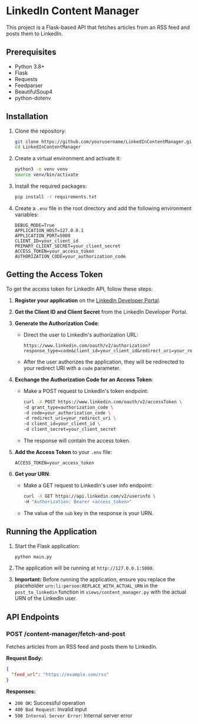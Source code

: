 # LinkedIn Content Manager

This project is a Flask-based API that fetches articles from an RSS feed and posts them to LinkedIn.

## Prerequisites

- Python 3.8+
- Flask
- Requests
- Feedparser
- BeautifulSoup4
- python-dotenv

## Installation

1. Clone the repository:
    ```sh
    git clone https://github.com/yourusername/LinkedInContentManager.git
    cd LinkedInContentManager
    ```

2. Create a virtual environment and activate it:
    ```sh
    python3 -m venv venv
    source venv/bin/activate
    ```

3. Install the required packages:
    ```sh
    pip install -r requirements.txt
    ```

4. Create a `.env` file in the root directory and add the following environment variables:
    ```dotenv
    DEBUG_MODE=True
    APPLICATION_HOST=127.0.0.1
    APPLICATION_PORT=5000
    CLIENT_ID=your_client_id
    PRIMARY_CLIENT_SECRET=your_client_secret
    ACCESS_TOKEN=your_access_token
    AUTHORIZATION_CODE=your_authorization_code
    ```

## Getting the Access Token

To get the access token for LinkedIn API, follow these steps:

1. **Register your application** on the [LinkedIn Developer Portal](https://www.linkedin.com/developers/).

2. **Get the Client ID and Client Secret** from the LinkedIn Developer Portal.

3. **Generate the Authorization Code**:
    - Direct the user to LinkedIn's authorization URL:
      ```
      https://www.linkedin.com/oauth/v2/authorization?response_type=code&client_id=your_client_id&redirect_uri=your_redirect_uri&state=xyz123&scope=r_liteprofile%20r_emailaddress%20w_member_social
      ```
    - After the user authorizes the application, they will be redirected to your redirect URI with a `code` parameter.

4. **Exchange the Authorization Code for an Access Token**:
    - Make a POST request to LinkedIn's token endpoint:
      ```sh
      curl -X POST https://www.linkedin.com/oauth/v2/accessToken \
      -d grant_type=authorization_code \
      -d code=your_authorization_code \
      -d redirect_uri=your_redirect_uri \
      -d client_id=your_client_id \
      -d client_secret=your_client_secret
      ```
    - The response will contain the access token.

5. **Add the Access Token** to your `.env` file:
    ```dotenv
    ACCESS_TOKEN=your_access_token
    ```
6. **Get your URN**:
    - Make a GET request to LinkedIn's user info endpoint:
      ```sh
      curl -X GET https://api.linkedin.com/v2/userinfo \
      -H "Authorization: Bearer <access_token>"
      ```
    - The value of the `sub` key in the response is your URN.


## Running the Application

1. Start the Flask application:
    ```sh
    python main.py
    ```

2. The application will be running at `http://127.0.0.1:5000`.

3. **Important:** Before running the application, ensure you replace the placeholder `urn:li:person:REPLACE_WITH_ACTUAL_URN` in the `post_to_linkedin` function in `views/content_manager.py` with the actual URN of the LinkedIn user.

## API Endpoints

### POST /content-manager/fetch-and-post

Fetches articles from an RSS feed and posts them to LinkedIn.

**Request Body:**
```json
{
  "feed_url": "https://example.com/rss"
}
```

**Responses:**
- `200 OK`: Successful operation
- `400 Bad Request`: Invalid input
- `500 Internal Server Error`: Internal server error
